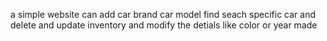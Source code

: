 a simple website can add car brand car model find seach specific car and delete and update inventory and modify the detials like color or year made 
